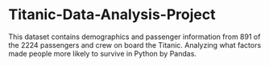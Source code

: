 # Titanic-Data-Analysis-Project

This dataset contains demographics and passenger information from 891 of the 2224 passengers and crew on board the Titanic.
Analyzing what factors made people more likely to survive in Python by Pandas.
